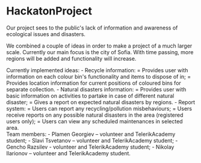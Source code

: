 HackatonProject
===============

Our project sees to the public's lack of information and awareness of ecological issues and disasters.

We combined a couple of ideas in order to make a project of a much larger scale. Currently our main focus is the city of Sofia.
With time passing, more regions will be added and functionality will increase.

Currently implemented ideas:
	- Recycle information:
		= Provides user with information on each colour bin's functionality and items to dispose of in;
		= Provides location information for current positions of coloured bins for separate collection.
	- Natural disasters information:
		= Provides user with basic information on activities to partake in case of different natural disaster;
		= Gives a report on expected natural disasters by regions.
	- Report system:
		= Users can report any recycling/pollution misbehaviours;
		= Users receive reports on any possible natural disasters in the area (registered users only);
		= Users can view any scheduled maintenances in selected area.		
Team members:
	- Plamen Georgiev – volunteer and TelerikAcademy student;
	- Slavi Tsvetanov – volunteer and TelerikAcademy student;
	- Gencho Razsilev - volunteer and TelerikAcademy student;
	- Nikolay Ilarionov – volunteer and TelerikAcademy student.
